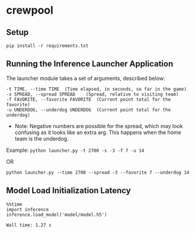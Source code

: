 # crewpool

## Setup
`pip install -r requirements.txt`

## Running the Inference Launcher Application

The launcher module takes a set of arguments, described below:
```
-t TIME, --time TIME  (Time elapsed, in seconds, so far in the game)
-s SPREAD, --spread SPREAD    (Spread, relative to visiting team)
-f FAVORITE, --favorite FAVORITE  (Current point total for the favorite)
-u UNDERDOG, --underdog UNDERDOG  (Current point total for the underdog)
```
* Note: Negative numbers are possible for the spread, which may look confusing as it
looks like an extra arg. This happens when the home team is the underdog. 

Example: 
`python launcher.py -t 2700 -s -3 -f 7 -u 14`

OR

`python launcher.py --time 2700 --spread -3 --favorite 7 --underdog 14`

## Model Load Initialization Latency


```
%%time
import inference
inference.load_model('model/model.h5')
```

`Wall time: 1.27 s`
